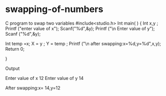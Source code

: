 # swapping-of-numbers
C program to swap two variables
#include<studio.h>
Int main( )
{
Int x,y ;
Printf ("enter value of x");
Scanf("%d",&y);
Printf ("\n Enter value of y");
Scanf ("%d",&y);

Int temp =x;
X = y ;
Y = temp ;
Printf ("\n after swapping:x=%d,y=%d",x,y);
Return 0;

}



Output

Enter value of x 12
Enter value of y 14

After swapping:x= 14,y=12

